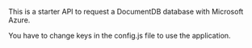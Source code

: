 This is a starter API to request a DocumentDB database with Microsoft Azure.

You have to change keys in the config.js file to use the application.
